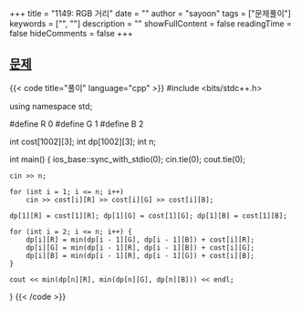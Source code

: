+++
title = "1149: RGB 거리"
date = ""
author = "sayoon"
tags = ["문제풀이"]
keywords = ["", ""]
description = ""
showFullContent = false
readingTime = false
hideComments = false
+++


## [문제](https://www.acmicpc.net/problem/1149)



{{< code title="풀이" language="cpp" >}}
#include <bits/stdc++.h>

using namespace std;

#define R 0
#define G 1
#define B 2

int cost[1002][3];
int dp[1002][3];
int n;

int main() {
	ios_base::sync_with_stdio(0);
	cin.tie(0);
	cout.tie(0);

	cin >> n;

	for (int i = 1; i <= n; i++)
		cin >> cost[i][R] >> cost[i][G] >> cost[i][B];
	
	dp[1][R] = cost[1][R]; dp[1][G] = cost[1][G]; dp[1][B] = cost[1][B];
	
	for (int i = 2; i <= n; i++) {
		dp[i][R] = min(dp[i - 1][G], dp[i - 1][B]) + cost[i][R];
		dp[i][G] = min(dp[i - 1][R], dp[i - 1][B]) + cost[i][G];
		dp[i][B] = min(dp[i - 1][R], dp[i - 1][G]) + cost[i][B];
	}

	cout << min(dp[n][R], min(dp[n][G], dp[n][B])) << endl;

}
{{< /code >}}

